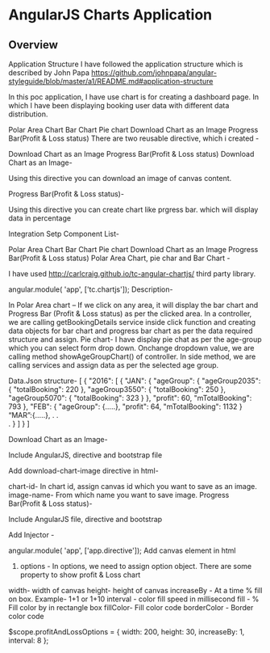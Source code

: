 # AngularJS Charts Application

## Overview

Application Structure
I have followed the application structure which is described by John Papa https://github.com/johnpapa/angular-styleguide/blob/master/a1/README.md#application-structure

In this poc application, I have use chart is for creating a dashboard page. In which I have been displaying booking user data with different data distribution.

Polar Area Chart
Bar Chart
Pie chart
Download Chart as an Image
Progress Bar(Profit & Loss status)
There are two reusable directive, which i created -

Download Chart as an Image
Progress Bar(Profit & Loss status)
Download Chart as an Image-

Using this directive you can download an image of canvas content.

Progress Bar(Profit & Loss status)-

Using this directive you can create chart like prgress bar. which will display data in percentage

Integration Setp
Component List-

Polar Area Chart
Bar Chart
Pie chart
Download Chart as an Image
Progress Bar(Profit & Loss status)
Polar Area Chart, pie char and Bar Chart -

I have used http://carlcraig.github.io/tc-angular-chartjs/ third party library.

angular.module( 'app', ['tc.chartjs']);
Description-

In Polar Area chart – If we click on any area, it will display the bar chart and Progress Bar (Profit & Loss status) as per the clicked area. In a controller, we are calling getBookingDetails service inside click function and creating data objects for bar chart and progress bar chart as per the data required structure and assign. Pie chart- I have display pie chat as per the age-group which you can select form drop down. Onchange dropdown value, we are calling method showAgeGroupChart() of controller. In side method, we are calling services and assign data as per the selected age group.


Data.Json structure-
[
    {
        "2016": [
            {
                "JAN": {
                    "ageGroup": {
                        "ageGroup2035": {
                            "totalBooking": 220
                        },
                        "ageGroup3550": {
                            "totalBooking": 250
                        },
                        "ageGroup5070": {
                            "totalBooking": 323
                        }
                    },
                    "profit": 60,
                    "mTotalBooking": 793
                },
                "FEB": {
                    "ageGroup": {…..},
                    "profit": 64,
                    "mTotalBooking": 1132
                }
	“MAR”:{…..},
	.
	.	
	.
            }
        ]
    }
]

Download Chart as an Image-

Include AngularJS, directive and bootstrap file
<link rel="stylesheet" href="node_modules/bootstrap/dist/css/bootstrap.min.css"></link>
<script type="text/javascript" src="js/angular.js"></script>
<script type="text/javascript" src="js/chart.directive.js"></script>
Add download-chart-image directive in html-

<download-chart-image class="download-icon" chart-id="canvas1" image-name="booking-count-chart.png"></download-chart-image>
chart-id- In chart id, assign canvas id which you want to save as an image.
image-name- From which name you want to save image.
Progress Bar(Profit & Loss status)-

Include AngularJS file, directive and bootstrap
<script type="text/javascript" src="js/angular.js"></script>
<script type="text/javascript" src="js/chart.directive.js"></script>
Add Injector -

angular.module( 'app', ['app.directive']); 
Add canvas element in html
<canvas id="myCanvas" width="210" height="50" canvas-rect options="profitAndLossOptions"></canvas>
<canvas id="tip" width=160 height=25 ></canvas>
1) options - In options, we need to assign option object. There are some property to show profit & Loss chart

width- width of canvas
height- height of canvas
increaseBy - At a time % fill on box. Example- 1+1 or 1+10 
interval - color fill speed in millisecond
fill - % Fill color by in rectangle box
fillColor- Fill color code
borderColor - Border color code 
  
$scope.profitAndLossOptions = {
            width: 200,
            height: 30,
            increaseBy: 1,
            interval: 8
        }; 
